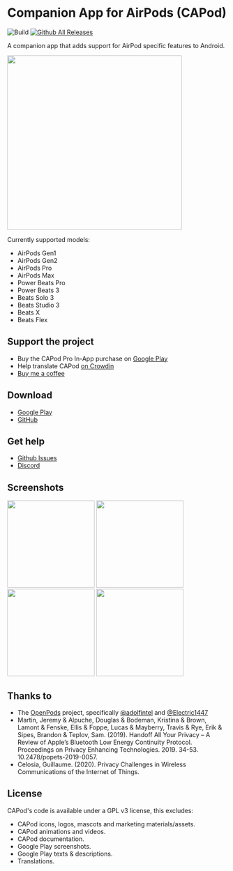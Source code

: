 # Companion App for AirPods (CAPod)

![Build](https://github.com/d4rken/capod/actions/workflows/android.yml/badge.svg)
[![Github All Releases](https://img.shields.io/github/downloads/d4rken/capod/total.svg)](https://github.com/d4rken/capod/releases/latest)

A companion app that adds support for AirPod specific features to Android.

<img src="https://github.com/d4rken/capod/raw/master/.assets/banner.png" width="400">

Currently supported models:

* AirPods Gen1
* AirPods Gen2
* AirPods Pro
* AirPods Max
* Power Beats Pro
* Power Beats 3
* Beats Solo 3
* Beats Studio 3
* Beats X
* Beats Flex

## Support the project

* Buy the CAPod Pro In-App purchase on [Google Play](https://play.google.com/store/apps/details?id=eu.darken.capod)
* Help translate CAPod [on Crowdin](https://crowdin.com/project/airpod-companion)
* [Buy me a coffee](https://www.buymeacoffee.com/tydarken)

## Download

* [Google Play](https://play.google.com/store/apps/details?id=eu.darken.capod)
* [GitHub](https://github.com/d4rken/capod/releases/latest)

## Get help

* [Github Issues](https://github.com/d4rken/capod/issues)
* [Discord](https://discord.gg/vHubYPp)

## Screenshots

<img src="https://github.com/d4rken/capod/raw/master/.assets/screenshots/1.png" width="200">
<img src="https://github.com/d4rken/capod/raw/master/.assets/screenshots/2.png" width="200">
<img src="https://github.com/d4rken/capod/raw/master/.assets/screenshots/3.png" width="200">
<img src="https://github.com/d4rken/capod/raw/master/.assets/screenshots/4.png" width="200">

## Thanks to

* The [OpenPods](https://github.com/adolfintel/OpenPods) project,
  specifically [@adolfintel](https://github.com/adolfintel) and [@Electric1447](https://github.com/Electric1447)
* Martin, Jeremy & Alpuche, Douglas & Bodeman, Kristina & Brown, Lamont & Fenske, Ellis & Foppe, Lucas & Mayberry,
  Travis & Rye, Erik & Sipes, Brandon & Teplov, Sam. (2019). Handoff All Your Privacy – A Review of Apple’s Bluetooth
  Low Energy Continuity Protocol. Proceedings on Privacy Enhancing Technologies. 2019. 34-53. 10.2478/popets-2019-0057.
* Celosia, Guillaume. (2020). Privacy Challenges in Wireless Communications of the Internet of Things.

## License

CAPod's code is available under a GPL v3 license, this excludes:

* CAPod icons, logos, mascots and marketing materials/assets.
* CAPod animations and videos.
* CAPod documentation.
* Google Play screenshots.
* Google Play texts & descriptions.
* Translations.
